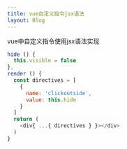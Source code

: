 ```yaml
---
title: vue自定义指令jsx语法
layout: Blog
---
```

vue中自定义指令使用jsx语法实现

```javascript
hide () {
  this.visible = false
},
render () {
  const directives = [
    {
      name: 'clickoutside',
      value: this.hide
    }
  ]
  return (
    <div{ ...{ directives } }></div>
  )
}
```
